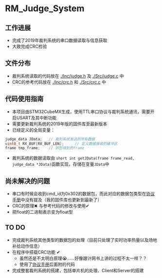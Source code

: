# RM_Judge_System

## 工作进展
* 完成了2019年裁判系统的串口数据读取与信息获取
* 大致完成CRC检验

## 文件分布
* 裁判系统读取的代码放在 [./Inc/judge.h](https://github.com/dearmrlv/RM_Judge_System/blob/master/Inc/judge.h) 及 [./Src/judge.c](https://github.com/dearmrlv/RM_Judge_System/blob/master/Src/judge.c) 中
* CRC的参考代码放在 [./Inc/crc.h](https://github.com/dearmrlv/RM_Judge_System/tree/master/Src) 和 [./Src/crc.c](https://github.com/dearmrlv/RM_Judge_System/blob/master/Src/crc.c) 中

## 代码使用指南
* 本项目由STM32CubeMX生成，使用TTL串口协议与裁判系统通讯，需要开启USART及其中断功能
* 需要更新裁判系统的2019年版的固件库至最新版本
* 已经定义的全局变量：
```C
judge_data JData;	// 裁判系统发送的所有数据
uint8_t RX_BUF[RX_BUF_LEN];		// 定义数据接收的缓冲区
frame tmp_frame;	// 拆包得到的frame
```
* 裁判系统的数据读取由
```short int getJData(frame frame_read, judge_data *JData)```函数实现，存储在变量```JData```中


## 尚未解决的问题
* 串口有时候会收到cmd_id为0x302的数据包，而此对应的数据包类型在[协议手册](https://github.com/RoboMaster/referee_serial_port_protocol/blob/master/doc/cn/裁判系统串口协议附录%20V2.0.pdf
)中没有提及（我的固件库也更新到最新了）
* CRC的原理✖ 与参考代码的修改与使用✔
* 把float的二进制表示变为float型

## TO DO
* 完成裁判系统其他类型的数据包的处理（目前只处理了实时功率热量以及场地补给动作信息）
* 在程序中搭载CRC功能   ✔
   * 虽然还是不太明白原理😭……好像跟计网书上讲的过程不太一样？？
   * 使用了[协议手册](https://github.com/RoboMaster/referee_serial_port_protocol/blob/master/doc/cn/裁判系统串口协议附录%20V2.0.pdf)后面附的代码
* 完成整套裁判系统的搭建，包括单片机的处理、Client和Server的搭建
